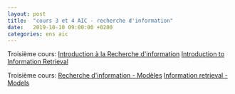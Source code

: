 ```yaml
---
layout: post
title:  "cours 3 et 4 AIC - recherche d'information"
date:   2019-10-10 09:00:00 +0200
categories: ens aic
---
```


Troisième cours: [Introduction à la Recherche d'information](https://annlor.github.io/docs/REI_Intro_RI_AL.pdf)
 [Introduction to Information Retrieval](https://annlor.github.io/docs/REI_Intro_RI_AL_eng.pdf)

Troisième cours: [Recherche d'information - Modèles](https://annlor.github.io/docs/cours_ri_2.pdf)
 [Information retrieval - Models](https://annlor.github.io/docs/cours_ri_2_eng.pdf)
